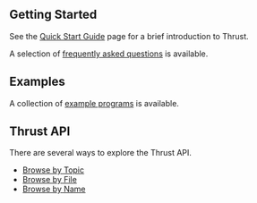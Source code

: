 Getting Started
---------------
See the [Quick Start Guide](https://github.com/thrust/thrust/wiki/Quick-Start-Guide) page for a brief introduction to Thrust.

A selection of [frequently asked questions](https://github.com/thrust/thrust/wiki/Frequently-Asked-Questions) is available.

Examples
--------
A collection of [example programs](https://github.com/thrust/thrust/tree/master/examples) is available.

Thrust API
----------
There are several ways to explore the Thrust API.

  * [Browse by Topic](http://docs.thrust.googlecode.com/hg/modules.html)
  * [Browse by File](http://docs.thrust.googlecode.com/hg/files.html)
  * [Browse by Name](http://docs.thrust.googlecode.com/hg/namespacemembers.html)
